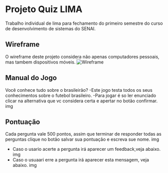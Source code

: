 # Projeto Quiz LIMA
Trabalho individual de lima para fechamento do primeiro semestre do curso de desenvolvimento de sistemas do SENAI.
## Wireframe
O wireframe deste projeto considera não apenas computadores pessoais, mas tambem dispositivos móveis.
![Wireframe](quizwireframejogo.jpg)
## Manual do Jogo
Você conhece tudo sobre o brasileirão?
-Este jogo testa todos os seus conhecimentos sobre o futebol brasileiro.
-Para jogar é so ler enunciado clicar na alternativa que vc considera certa e apertar no botão confirmar.
img
## Pontuação 
Cada pergunta vale 500 pontos, assim que terminar de responder todas as perguntas clique no botão salvar sua pontuação e escreva sue nome.
img
- Caso o usario acerte a pergunta irá aparecer um feedback,veja abaixo.
img
- Caso o usuaari erre a pergunta irá aparecer esta mensagem, veja abaixo.
img

